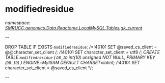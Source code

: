 ﻿# modifiedresidue
_namespace: [SMRUCC.genomics.Data.Reactome.LocalMySQL.Tables.gk_current](./index.md)_

--
 
 DROP TABLE IF EXISTS `modifiedresidue`;
 /*!40101 SET @saved_cs_client = @@character_set_client */;
 /*!40101 SET character_set_client = utf8 */;
 CREATE TABLE `modifiedresidue` (
 `DB_ID` int(10) unsigned NOT NULL,
 PRIMARY KEY (`DB_ID`)
 ) ENGINE=MyISAM DEFAULT CHARSET=latin1;
 /*!40101 SET character_set_client = @saved_cs_client */;
 
 --




